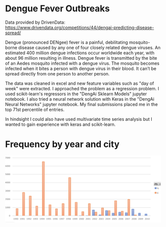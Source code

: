 # Dengue Fever Outbreaks

Data provided by DrivenData: https://www.drivendata.org/competitions/44/dengai-predicting-disease-spread/

Dengue (pronounced DENgee) fever is a painful, debilitating mosquito-borne disease caused by any one of four closely related dengue viruses. An estimated 400 million dengue infections occur worldwide each year, with about 96 million resulting in illness. Dengue fever is transmitted by the bite of an Aedes mosquito infected with a dengue virus. The mosquito becomes infected when it bites a person with dengue virus in their blood. It can’t be spread directly from one person to another person.

The data was cleaned in excel and new feature variables such as "day of week" were extracted. I approached the problem as a regression problem. I used scikit-learn's regressors in the "DengAi Sklearn Models" jupyter notebook. I also tried a neural network solution with Keras in the "DengAi Neural Networks" jupyter notebook. My final submissions placed me in the top 71st percentile of entries.

In hindsight I could also have used multivariate time series analysis but I wanted to gain experience with keras and scikit-learn.

# Frequency by year and city
![Image of framework](https://github.com/jackapbutler/Dengue-Fever-Outbreaks/blob/master/frequency.PNG)

